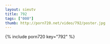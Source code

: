 ```yaml
--- 
layout: sieutv
title: 792
tags: ["000"]
thumb: http://porn720.net/video/792/poster.jpg
---
```

{% include porn720 key="792" %} 
